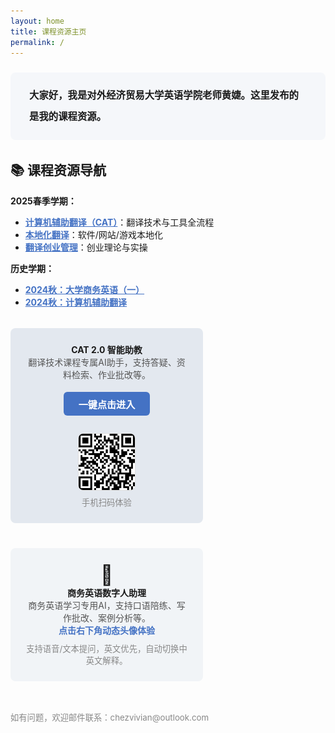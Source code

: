 ```yaml
---
layout: home
title: 课程资源主页
permalink: /
---
```


<!-- 顶部简介区块 -->
<div style="background:#f5f7fa; border-radius:8px; padding:20px 30px; margin:24px 0 32px 0; font-size:1.1em; line-height:2.2;">
  <b>大家好，我是对外经济贸易大学英语学院老师黄婕。这里发布的是我的课程资源。</b><br>
</div>

## 📚 课程资源导航

<b>2025春季学期：</b>

- <a href="CAT.html" style="color:#4472c4; font-weight:bold;">计算机辅助翻译（CAT）</a>：翻译技术与工具全流程
- <a href="localization.html" style="color:#4472c4; font-weight:bold;">本地化翻译</a>：软件/网站/游戏本地化
- <a href="entrepreneur.html" style="color:#4472c4; font-weight:bold;">翻译创业管理</a>：创业理论与实操

<b>历史学期：</b>

- <a href="/class/archive/BusinessEnglish-2024/" style="color:#4472c4; font-weight:bold;">2024秋：大学商务英语（一）</a>
- <a href="/class/archive/CAT-2024/" style="color:#4472c4; font-weight:bold;">2024秋：计算机辅助翻译</a>

<!-- 智能助教专区 -->

<div style="display:flex; flex-wrap:wrap; gap:24px; margin:32px 0 0 0; justify-content:space-between;">
  <div style="flex:1 1 320px; max-width:48%; background:#e3e8ef; border-radius:8px; padding:24px; margin-bottom:16px; text-align:center; min-width:260px;">
    <b>CAT 2.0 智能助教</b><br>
    <span style="color:#555;">翻译技术课程专属AI助手，支持答疑、资料检索、作业批改等。</span><br>
    <a href="https://udify.app/chat/cowvutHCzOFeVfaw" style="display:inline-block; margin:18px 0 10px 0; color:#fff; background:#4472c4; font-weight:bold; border-radius:6px; padding:8px 24px; text-decoration:none; font-size:1.08em;">一键点击进入</a><br>
    <div style="margin:18px 0 0 0;">
      <img src="assets/CAT助教_2.0.png" style="height:90px; border-radius:8px; border:1px solid #e0e0e0;">
      <div style="color:#888; font-size:0.95em; margin-top:6px;">手机扫码体验</div>
    </div>
  </div>
  <div style="flex:1 1 320px; max-width:48%; background:#f1f4f7; border-radius:8px; padding:24px; margin-bottom:16px; text-align:center; min-width:260px;">
    <span style="font-size:2.2em;">🤖</span><br>
    <b>商务英语数字人助理</b><br>
    <span style="color:#555;">商务英语学习专用AI，支持口语陪练、写作批改、案例分析等。</span><br>
    <span style="color:#4472c4; font-weight:bold;">点击右下角动态头像体验</span>
    <div style="margin-top:10px; font-size:0.95em; color:#888;">支持语音/文本提问，英文优先，自动切换中英文解释。</div>
  </div>
</div>

<div style="margin-top:32px; color:#888; font-size:0.95em;">如有问题，欢迎邮件联系：chezvivian@outlook.com</div>

<!-- 保留数字人助理脚本 -->
<script
    type="module"
    src="https://agent.d-id.com/v1/index.js"
    data-name="did-agent"
    data-mode="fabio"
    data-client-key="YXV0aDB8NjgxYTAxYmEyZGNhMTc1NDdkZmYxNDc1OlhvaWFYbmZpdkt5NDRKRFZSRURjYw=="
    data-agent-id="agt_AARr0Q-v"
    data-monitor="true">
</script>




